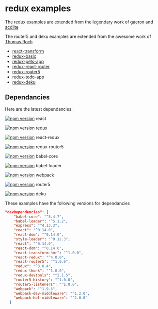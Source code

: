 # redux examples

The redux examples are extended from the legendary work of [gaeron](https://github.com/gaearon) and [acdlite](https://github.com/acdlite)

The router5 and deku examples are extended from the awesome work of [Thomas Roch](https://github.com/troch)

* [react-transform](https://github.com/StevenIseki/redux-examples/tree/master/react-transform)
* [redux-basic](https://github.com/StevenIseki/redux-examples/redux-basic)
* [redux-pets-app](https://github.com/StevenIseki/redux-examples/tree/master/redux-pets-app)
* [redux-react-router](https://github.com/StevenIseki/redux-examples/redux-react-router)
* [redux-router5](https://github.com/StevenIseki/redux-examples/tree/master/redux-router5)
* [redux-todo-app](https://github.com/StevenIseki/redux-examples/tree/master/redux-todo-app)
* [redux-deku](https://github.com/StevenIseki/redux-examples/tree/master/redux-deku)

## Dependancies

Here are the latest dependancies:

[![npm version](https://badge.fury.io/js/react.svg)](https://badge.fury.io/js/react)
react

[![npm version](https://badge.fury.io/js/redux.svg)](https://badge.fury.io/js/redux)
redux

[![npm version](https://badge.fury.io/js/react-redux.svg)](https://badge.fury.io/js/react-redux)
react-redux

[![npm version](https://badge.fury.io/js/redux-router5.svg)](https://badge.fury.io/js/redux-router5)
redux-router5

[![npm version](https://badge.fury.io/js/babel-core.svg)](https://badge.fury.io/js/babel-core)
babel-core

[![npm version](https://badge.fury.io/js/babel-loader.svg)](https://badge.fury.io/js/babel-loader)
babel-loader

[![npm version](https://badge.fury.io/js/webpack.svg)](https://badge.fury.io/js/webpack)
webpack 

[![npm version](https://badge.fury.io/js/router5.svg)](https://badge.fury.io/js/router5)
router5 

[![npm version](https://badge.fury.io/js/deku.svg)](https://badge.fury.io/js/deku)
deku

These examples have the following versions for dependancies

```json
"devDependencies": {
    "babel-core": "^5.4.7",
    "babel-loader": "^5.1.2",
    "express": "^4.13.3",
    "react": "^0.14.0",
    "react-dom": "^0.14.0",
    "style-loader": "^0.12.3",
    "react": "^0.14.0",
    "react-dom": "^0.14.0",
    "react-transform-hmr": "^1.0.0",
    "react-redux": "^4.0.0",
    "react-router5": "^1.0.0",
    "redux": "^3.0.4",
    "redux-thunk": "^1.0.0",
    "redux-devtools": "^2.1.5",
    "router5-history": "^1.0.0",
    "router5-listeners": "^1.0.0",
    "webpack": "^1.9.6",
    "webpack-dev-middleware": "^1.2.0",
    "webpack-hot-middleware": "^2.0.0"
  }
```
